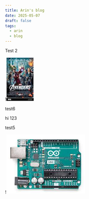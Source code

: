```yaml
---
title: Arin's blog
date: 2025-05-07
draft: false
tags:
  - arin
  - blog
---
```

Test 2

!![Image Description](/images/Avegers%202.png)


test6

hi 123



test5


!![Image Description](/images/test.png)

